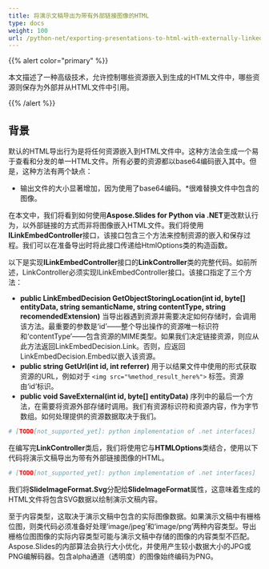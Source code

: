 ```yaml
---
title: 将演示文稿导出为带有外部链接图像的HTML
type: docs
weight: 100
url: /python-net/exporting-presentations-to-html-with-externally-linked-images/
---
```


{{% alert color="primary" %}} 

本文描述了一种高级技术，允许控制哪些资源嵌入到生成的HTML文件中，哪些资源则保存为外部并从HTML文件中引用。

{{% /alert %}} 
## **背景**
默认的HTML导出行为是将任何资源嵌入到HTML文件中。这种方法会生成一个易于查看和分发的单一HTML文件。所有必要的资源都以base64编码嵌入其中。但是，这种方法有两个缺点：

- 输出文件的大小显著增加，因为使用了base64编码。*很难替换文件中包含的图像。

在本文中，我们将看到如何使用**Aspose.Slides for Python via .NET**更改默认行为，以外部链接的方式而非将图像嵌入HTML文件。我们将使用**ILinkEmbedController**接口，该接口包含三个方法来控制资源的嵌入和保存过程。我们可以在准备导出时将此接口传递给HtmlOptions类的构造函数。

以下是实现**ILinkEmbedController**接口的**LinkController**类的完整代码。如前所述，LinkController必须实现ILinkEmbedController接口。该接口指定了三个方法：

- **public LinkEmbedDecision GetObjectStoringLocation(int id, byte[] entityData, string semanticName, string contentType, string recomendedExtension)** 当导出器遇到资源并需要决定如何存储时，会调用该方法。最重要的参数是‘id’——整个导出操作的资源唯一标识符和‘contentType’——包含资源的MIME类型。如果我们决定链接资源，则应从此方法返回LinkEmbedDecision.Link。否则，应返回LinkEmbedDecision.Embed以嵌入该资源。
- **public string GetUrl(int id, int referrer)** 
  用于以结果文件中使用的形式获取资源的URL，例如对于 `<img src="%method_result_here%">` 标签。资源由‘id’标识。
- **public void SaveExternal(int id, byte[] entityData)** 
  序列中的最后一个方法，在需要将资源外部存储时调用。我们有资源标识符和资源内容，作为字节数组。如何处理提供的资源数据取决于我们。

```py
# [TODO[not_supported_yet]: python implementation of .net interfaces]
```

在编写完**LinkController**类后，我们将使用它与**HTMLOptions**类结合，使用以下代码将演示文稿导出为带有外部链接图像的HTML。

```py
# [TODO[not_supported_yet]: python implementation of .net interfaces]
```

我们将**SlideImageFormat.Svg**分配给**SlideImageFormat**属性，这意味着生成的HTML文件将包含SVG数据以绘制演示文稿内容。

至于内容类型，这取决于演示文稿中包含的实际图像数据。如果演示文稿中有栅格位图，则类代码必须准备好处理‘image/jpeg’和‘image/png’两种内容类型。导出栅格位图图像的实际内容类型可能与演示文稿中存储的图像的内容类型不匹配。Aspose.Slides的内部算法会执行大小优化，并使用产生较小数据大小的JPG或PNG编解码器。包含alpha通道（透明度）的图像始终编码为PNG。